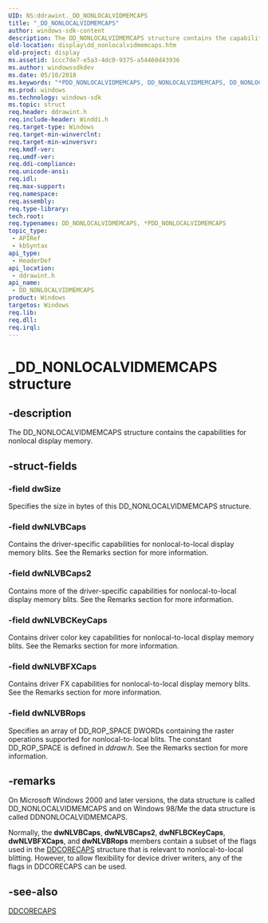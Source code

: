 ```yaml
---
UID: NS:ddrawint._DD_NONLOCALVIDMEMCAPS
title: "_DD_NONLOCALVIDMEMCAPS"
author: windows-sdk-content
description: The DD_NONLOCALVIDMEMCAPS structure contains the capabilities for nonlocal display memory.
old-location: display\dd_nonlocalvidmemcaps.htm
old-project: display
ms.assetid: 1ccc7de7-e5a3-4dc0-9375-a54460d43936
ms.author: windowssdkdev
ms.date: 05/10/2018
ms.keywords: "*PDD_NONLOCALVIDMEMCAPS, DD_NONLOCALVIDMEMCAPS, DD_NONLOCALVIDMEMCAPS structure [Display Devices], PDD_NONLOCALVIDMEMCAPS, PDD_NONLOCALVIDMEMCAPS structure pointer [Display Devices], _DD_NONLOCALVIDMEMCAPS, ddrawint/DD_NONLOCALVIDMEMCAPS, ddrawint/PDD_NONLOCALVIDMEMCAPS, ddstrcts_2f88c083-47c5-4ae6-a0bc-42d32d6e44c9.xml, display.dd_nonlocalvidmemcaps"
ms.prod: windows
ms.technology: windows-sdk
ms.topic: struct
req.header: ddrawint.h
req.include-header: Winddi.h
req.target-type: Windows
req.target-min-winverclnt: 
req.target-min-winversvr: 
req.kmdf-ver: 
req.umdf-ver: 
req.ddi-compliance: 
req.unicode-ansi: 
req.idl: 
req.max-support: 
req.namespace: 
req.assembly: 
req.type-library: 
tech.root: 
req.typenames: DD_NONLOCALVIDMEMCAPS, *PDD_NONLOCALVIDMEMCAPS
topic_type:
 - APIRef
 - kbSyntax
api_type:
 - HeaderDef
api_location:
 - ddrawint.h
api_name:
 - DD_NONLOCALVIDMEMCAPS
product: Windows
targetos: Windows
req.lib: 
req.dll: 
req.irql: 
---
```


# _DD_NONLOCALVIDMEMCAPS structure


## -description


The DD_NONLOCALVIDMEMCAPS structure contains the capabilities for nonlocal display memory.


## -struct-fields




### -field dwSize

Specifies the size in bytes of this DD_NONLOCALVIDMEMCAPS structure.


### -field dwNLVBCaps

Contains the driver-specific capabilities for nonlocal-to-local display memory blits. See the Remarks section for more information.


### -field dwNLVBCaps2

Contains more of the driver-specific capabilities for nonlocal-to-local display memory blits. See the Remarks section for more information.


### -field dwNLVBCKeyCaps

Contains driver color key capabilities for nonlocal-to-local display memory blits. See the Remarks section for more information.


### -field dwNLVBFXCaps

Contains driver FX capabilities for nonlocal-to-local display memory blits. See the Remarks section for more information.


### -field dwNLVBRops

Specifies an array of DD_ROP_SPACE DWORDs containing the raster operations supported for nonlocal-to-local blits. The constant DD_ROP_SPACE is defined in <i>ddraw.h</i>. See the Remarks section for more information.


## -remarks



On Microsoft Windows 2000 and later versions, the data structure is called DD_NONLOCALVIDMEMCAPS and on Windows 98/Me the data structure is called DDNONLOCALVIDMEMCAPS.

Normally, the <b>dwNLVBCaps</b>, <b>dwNLVBCaps2</b>, <b>dwNFLBCKeyCaps</b>, <b>dwNLVBFXCaps</b>, and <b>dwNLVBRops</b> members contain a subset of the flags used in the <a href="https://msdn.microsoft.com/library/windows/hardware/ff549248">DDCORECAPS</a> structure that is relevant to nonlocal-to-local blitting. However, to allow flexibility for device driver writers, any of the flags in DDCORECAPS can be used. 




## -see-also




<a href="https://msdn.microsoft.com/library/windows/hardware/ff549248">DDCORECAPS</a>
 

 

